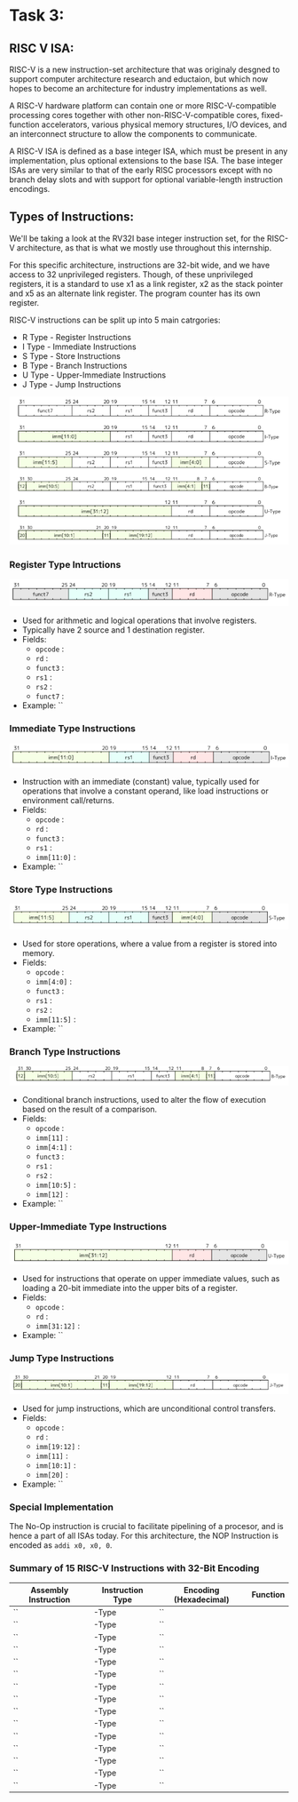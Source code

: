# Task 3:

## RISC V ISA:

RISC-V is a new instruction-set architecture that was originaly desgned to support computer architecture research and eductaion, but which now hopes to become an architecture for industry implementations as well.

A RISC-V hardware platform can contain one or more RISC-V-compatible processing cores together with other non-RISC-V-compatible cores, fixed-function accelerators, various physical memory structures, I/O devices, and an interconnect structure to allow the components to communicate.

A RISC-V ISA is defined as a base integer ISA, which must be present in any implementation, plus optional extensions to the base ISA. The base integer ISAs are very similar to that of the early RISC processors except with no branch delay slots and with support for optional variable-length instruction encodings.

## Types of Instructions:

We'll be taking a look at the RV32I base integer instruction set, for the RISC-V architecture, as that is what we mostly use throughout this internship.

For this specific architecture, instructions are 32-bit wide, and we have access to 32 unprivileged registers. Though, of these unprivileged registers, it is a standard to use x1 as a link register, x2 as the stack pointer and x5 as an alternate link register. The program counter has its own register.

RISC-V instructions can be split up into 5 main catrgories:
- R Type - Register Instructions
- I Type - Immediate Instructions
- S Type - Store Instructions
- B Type - Branch Instructions
- U Type - Upper-Immediate Instructions
- J Type - Jump Instructions

![](image.png)

### Register Type Intructions

![alt text](image-1.png)

- Used for arithmetic and logical operations that involve registers.
- Typically have 2 source and 1 destination register.
- Fields:
    - `opcode` : 
    - `rd` :
    - `funct3` :
    - `rs1` : 
    - `rs2` : 
    - `funct7` :
- Example: ``

### Immediate Type Instructions

![alt text](image-2.png)

- Instruction with an immediate (constant) value, typically used for operations that involve a constant operand, like load instructions or environment call/returns.
- Fields:
    - `opcode` : 
    - `rd` :
    - `funct3` :
    - `rs1` : 
    - `imm[11:0]` :
- Example: ``

### Store Type Instructions

![alt text](image-3.png)

- Used for store operations, where a value from a register is stored into memory.
- Fields:
    - `opcode` : 
    - `imm[4:0]` :
    - `funct3` :
    - `rs1` :
    - `rs2` :
    - `imm[11:5]` :
- Example: ``

### Branch Type Instructions

![alt text](image-4.png)

- Conditional branch instructions, used to alter the flow of execution based on the result of a comparison.
- Fields:
    - `opcode` : 
    - `imm[11]` :
    - `imm[4:1]` : 
    - `funct3` :
    - `rs1` :
    - `rs2` :
    - `imm[10:5]` :
    - `imm[12]` :
- Example: ``

### Upper-Immediate Type Instructions

![alt text](image-5.png)

- Used for instructions that operate on upper immediate values, such as loading a 20-bit immediate into the upper bits of a register.
- Fields:
    - `opcode` : 
    - `rd` : 
    - `imm[31:12]` :
- Example: ``

### Jump Type Instructions

![alt text](image-6.png)

- Used for jump instructions, which are unconditional control transfers.
- Fields:
    - `opcode` : 
    - `rd` :
    - `imm[19:12]` :
    - `imm[11]` :
    - `imm[10:1]` :
    - `imm[20]` :
- Example: ``

### Special Implementation

The No-Op instruction is crucial to facilitate pipelining of a procesor, and is hence a part of all ISAs today. For this architecture, the NOP Instruction is encoded as `addi x0, x0, 0`.

### Summary of 15 RISC-V Instructions with 32-Bit Encoding

| Assembly Instruction   | Instruction Type | Encoding (Hexadecimal)  | Function |
|------------------------|------------------|-------------------------|----------|
| ``                     | -Type           | ``                      |          |
| ``                     | -Type           | ``                      |          |
| ``                     | -Type           | ``                      |          |
| ``                     | -Type           | ``                      |          |
| ``                     | -Type           | ``                      |          |
| ``                     | -Type           | ``                      |          |
| ``                     | -Type           | ``                      |          |
| ``                     | -Type           | ``                      |          |
| ``                     | -Type           | ``                      |          |
| ``                     | -Type           | ``                      |          |
| ``                     | -Type           | ``                      |          |
| ``                     | -Type           | ``                      |          |
| ``                     | -Type           | ``                      |          |
| ``                     | -Type           | ``                      |          |
| ``                     | -Type           | ``                      |          |